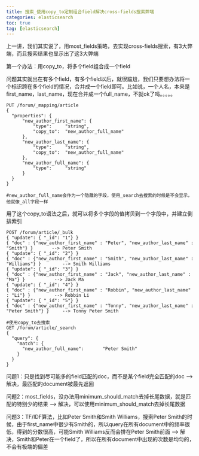 ```yaml
---
title: 搜索_使用copy_to定制组合field解决cross-fields搜索弊端
categories: elasticsearch   
toc: true  
tag: [elasticsearch]
---
```






上一讲，我们其实说了，用most_fields策略，去实现cross-fields搜索，有3大弊端，而且搜索结果也显示出了这3大弊端

第一个办法：用copy_to，将多个field组合成一个field

问题其实就出在有多个field，有多个field以后，就很尴尬，我们只要想办法将一个标识跨在多个field的情况，合并成一个field即可。比如说，一个人名，本来是first_name，last_name，现在合并成一个full_name，不就ok了吗。。。。。

```
PUT /forum/_mapping/article
{
  "properties": {
      "new_author_first_name": {
          "type":     "string",
          "copy_to":  "new_author_full_name" 
      },
      "new_author_last_name": {
          "type":     "string",
          "copy_to":  "new_author_full_name" 
      },
      "new_author_full_name": {
          "type":     "string"
      }
  }
}

#new_author_full_name会作为一个隐藏的字段，使用_search去搜索的时候是不会显示，他就像_all字段一样

```

用了这个copy_to语法之后，就可以将多个字段的值拷贝到一个字段中，并建立倒排索引

```
POST /forum/article/_bulk
{ "update": { "_id": "1"} }
{ "doc" : {"new_author_first_name" : "Peter", "new_author_last_name" : "Smith"} }		--> Peter Smith
{ "update": { "_id": "2"} }	
{ "doc" : {"new_author_first_name" : "Smith", "new_author_last_name" : "Williams"} }		--> Smith Williams
{ "update": { "_id": "3"} }
{ "doc" : {"new_author_first_name" : "Jack", "new_author_last_name" : "Ma"} }			--> Jack Ma
{ "update": { "_id": "4"} }
{ "doc" : {"new_author_first_name" : "Robbin", "new_author_last_name" : "Li"} }			--> Robbin Li
{ "update": { "_id": "5"} }
{ "doc" : {"new_author_first_name" : "Tonny", "new_author_last_name" : "Peter Smith"} }		--> Tonny Peter Smith

#使用copy_to去搜索
GET /forum/article/_search
{
  "query": {
    "match": {
      "new_author_full_name":       "Peter Smith"
    }
  }
}
```


问题1：只是找到尽可能多的field匹配的doc，而不是某个field完全匹配的doc --> 解决，最匹配的document被最先返回

问题2：most_fields，没办法用minimum_should_match去掉长尾数据，就是匹配的特别少的结果 --> 解决，可以使用minimum_should_match去掉长尾数据

问题3：TF/IDF算法，比如Peter Smith和Smith Williams，搜索Peter Smith的时候，由于first_name中很少有Smith的，所以query在所有document中的频率很低，得到的分数很高，可能Smith Williams反而会排在Peter Smith前面 --> 解决，Smith和Peter在一个field了，所以在所有document中出现的次数是均匀的，不会有极端的偏差




